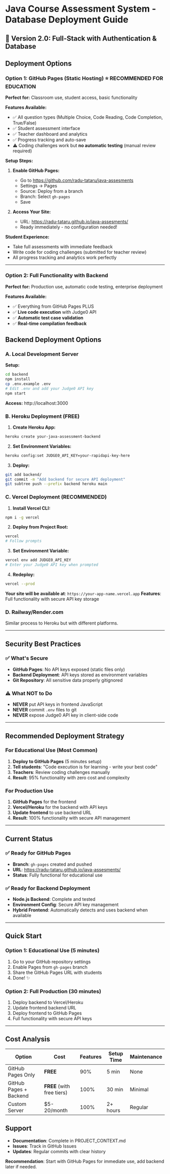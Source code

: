 # Java Course Assessment System - Database Deployment Guide

## 🚀 Version 2.0: Full-Stack with Authentication & Database

## Deployment Options

### Option 1: GitHub Pages (Static Hosting) ⭐ RECOMMENDED FOR EDUCATION

**Perfect for:** Classroom use, student access, basic functionality

**Features Available:**
- ✅ All question types (Multiple Choice, Code Reading, Code Completion, True/False)
- ✅ Student assessment interface
- ✅ Teacher dashboard and analytics
- ✅ Progress tracking and auto-save
- ⚠️ Coding challenges work but **no automatic testing** (manual review required)

**Setup Steps:**
1. **Enable GitHub Pages:**
   - Go to https://github.com/radu-tataru/java-assesments
   - Settings → Pages
   - Source: Deploy from a branch
   - Branch: Select `gh-pages`
   - Save

2. **Access Your Site:**
   - URL: https://radu-tataru.github.io/java-assesments/
   - Ready immediately - no configuration needed!

**Student Experience:**
- Take full assessments with immediate feedback
- Write code for coding challenges (submitted for teacher review)
- All progress tracking and analytics work perfectly

---

### Option 2: Full Functionality with Backend

**Perfect for:** Production use, automatic code testing, enterprise deployment

**Features Available:**
- ✅ Everything from GitHub Pages PLUS
- ✅ **Live code execution** with Judge0 API
- ✅ **Automatic test case validation**
- ✅ **Real-time compilation feedback**

## Backend Deployment Options

### A. Local Development Server

**Setup:**
```bash
cd backend
npm install
cp .env.example .env
# Edit .env and add your Judge0 API key
npm start
```

**Access:** http://localhost:3000

### B. Heroku Deployment (FREE)

1. **Create Heroku App:**
```bash
heroku create your-java-assessment-backend
```

2. **Set Environment Variables:**
```bash
heroku config:set JUDGE0_API_KEY=your-rapidapi-key-here
```

3. **Deploy:**
```bash
git add backend/
git commit -m "Add backend for secure API deployment"
git subtree push --prefix backend heroku main
```

### C. Vercel Deployment (RECOMMENDED)

1. **Install Vercel CLI:**
```bash
npm i -g vercel
```

2. **Deploy from Project Root:**
```bash
vercel
# Follow prompts
```

3. **Set Environment Variable:**
```bash
vercel env add JUDGE0_API_KEY
# Enter your Judge0 API key when prompted
```

4. **Redeploy:**
```bash
vercel --prod
```

**Your site will be available at**: `https://your-app-name.vercel.app`
**Features**: Full functionality with secure API key storage

### D. Railway/Render.com

Similar process to Heroku but with different platforms.

---

## Security Best Practices

### ✅ What's Secure
- **GitHub Pages**: No API keys exposed (static files only)
- **Backend Deployment**: API keys stored as environment variables
- **Git Repository**: All sensitive data properly gitignored

### ⚠️ What NOT to Do
- **NEVER** put API keys in frontend JavaScript
- **NEVER** commit `.env` files to git
- **NEVER** expose Judge0 API key in client-side code

---

## Recommended Deployment Strategy

### For Educational Use (Most Common)
1. **Deploy to GitHub Pages** (5 minutes setup)
2. **Tell students**: "Code execution is for learning - write your best code"
3. **Teachers**: Review coding challenges manually
4. **Result**: 95% functionality with zero cost and complexity

### For Production Use
1. **GitHub Pages** for the frontend
2. **Vercel/Heroku** for the backend with API keys
3. **Update frontend** to use backend URL
4. **Result**: 100% functionality with secure API management

---

## Current Status

### ✅ Ready for GitHub Pages
- **Branch**: `gh-pages` created and pushed
- **URL**: https://radu-tataru.github.io/java-assesments/
- **Status**: Fully functional for educational use

### ✅ Ready for Backend Deployment
- **Node.js Backend**: Complete and tested
- **Environment Config**: Secure API key management
- **Hybrid Frontend**: Automatically detects and uses backend when available

---

## Quick Start

### Option 1: Educational Use (5 minutes)
1. Go to your GitHub repository settings
2. Enable Pages from `gh-pages` branch
3. Share the GitHub Pages URL with students
4. Done! ✨

### Option 2: Full Production (30 minutes)
1. Deploy backend to Vercel/Heroku
2. Update frontend backend URL
3. Deploy frontend to GitHub Pages
4. Full functionality with secure API keys

---

## Cost Analysis

| Option | Cost | Features | Setup Time | Maintenance |
|--------|------|----------|------------|-------------|
| GitHub Pages Only | **FREE** | 90% | 5 min | None |
| GitHub Pages + Backend | **FREE** (with free tiers) | 100% | 30 min | Minimal |
| Custom Server | $5-20/month | 100% | 2+ hours | Regular |

## Support

- **Documentation**: Complete in PROJECT_CONTEXT.md
- **Issues**: Track in GitHub Issues
- **Updates**: Regular commits with clear history

**Recommendation**: Start with GitHub Pages for immediate use, add backend later if needed.